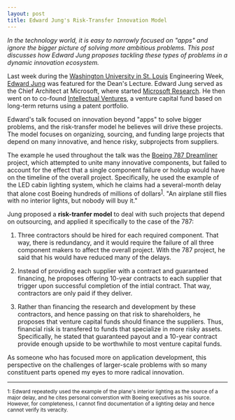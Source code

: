 ```yaml
---
layout: post
title: Edward Jung's Risk-Transfer Innovation Model
---
```

*In the technology world, it is easy to narrowly focused on "apps" and ignore the bigger picture of solving more ambitious problems. This post discusses how Edward Jung proposes tackling these types of problems in a dynamic innovation ecosystem.*

Last week during the [Washington University in St. Louis](http://wustl.edu) Engineering Week, [Edward Jung](http://www.intellectualventures.com/index.php/about/leadership/edward-jung) was featured for the Dean's Lecture. Edward Jung served as the Chief Architect at Microsoft, where started [Microsoft Research](http://research.microsoft.com/en-us/). He then went on to co-found [Intellectual Ventures](http://www.intellectualventures.com/), a venture capital fund based on long-term returns using a patent portfolio.

Edward's talk focused on innovation beyond "apps" to solve bigger problems, and the risk-transfer model he believes will drive these projects. The model focuses on organizing, sourcing, and funding large projects that depend on many innovative, and hence risky, subprojects from suppliers. 

The example he used throughout the talk was the [Boeing 787 Dreamliner](http://en.wikipedia.org/wiki/Boeing_787_Dreamliner) project, which attempted to unite many innovative components, but failed to account for the effect that a single component failure or holdup would have on the timeline of the overall project. Specifically, he used the example of the LED cabin lighting system, which he claims had a several-month delay that alone cost Boeing hundreds of millions of dollars<sup><a href="#1">1</a></sup>. "An airplane still flies with no interior lights, but nobody will buy it." 

Jung proposed a **risk-tranfer model** to deal with such projects that depend on outsourcing, and applied it specifically to the case of the 787:

1. Three contractors should be hired for each required component. That way, there is redundancy, and it would require the failure of all three component makers to affect the overall project. With the 787 project, he said that his would have reduced many of the delays. 

2. Instead of providing each supplier with a contract and guaranteed financing, he proposes offering 10-year contracts to each supplier that trigger upon successful completion of the intial contract. That way, contractors are only paid if they deliver. 

3. Rather than financing the research and development by these contractors, and hence passing on that risk to shareholders, he proposes that venture capital funds should finance the suppliers. Thus, financial risk is transfered to funds that specialize in more risky assets. Specifically, he stated that guaranteed payout and a 10-year contract provide enough upside to be worthwhile to most venture capital funds. 

As someone who has focused more on application development, this perspective on the challenges of larger-scale problems with so many constituent parts opened my eyes to more radical innovation. 



<hr /> 
<div id="1"><small>1: Edward repeatedly used the example of the plane's interior lighting as the source of a major delay, and he cites personal converstion with Boeing executives as his source. However, for completeness, I cannot find documentation of a lighting delay and hence cannot verify its veracity.</small></div>